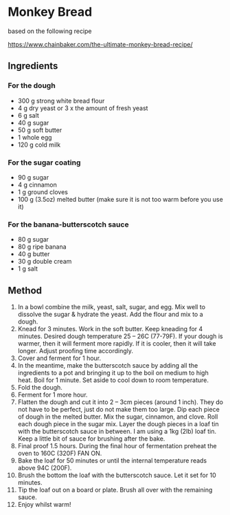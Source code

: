 Monkey Bread
===

based on the following recipe

https://www.chainbaker.com/the-ultimate-monkey-bread-recipe/

Ingredients
---

### For the dough

* 300 g strong white bread flour
* 4 g dry yeast or 3 x the amount of fresh yeast
* 6 g salt
* 40 g sugar
* 50 g soft butter
* 1 whole egg
* 120 g cold milk

### For the sugar coating

* 90 g sugar
* 4 g cinnamon
* 1 g ground cloves
* 100 g (3.5oz) melted butter (make sure it is not too warm before you use it)

### For the banana-butterscotch sauce

* 80 g sugar
* 80 g ripe banana
* 40 g butter
* 30 g double cream
* 1 g salt

Method
---

1. In a bowl combine the milk, yeast, salt, sugar, and egg. Mix well to dissolve the sugar & hydrate the yeast. Add the flour and mix to a dough.
1. Knead for 3 minutes. Work in the soft butter. Keep kneading for 4 minutes. Desired dough temperature 25 – 26C (77-79F). If your dough is warmer, then it will ferment more rapidly. If it is cooler, then it will take longer. Adjust proofing time accordingly.
1. Cover and ferment for 1 hour.
1. In the meantime, make the butterscotch sauce by adding all the ingredients to a pot and bringing it up to the boil on medium to high heat. Boil for 1 minute. Set aside to cool down to room temperature.
1. Fold the dough.
1. Ferment for 1 more hour.
1. Flatten the dough and cut it into 2 – 3cm pieces (around 1 inch). They do not have to be perfect, just do not make them too large. Dip each piece of dough in the melted butter. Mix the sugar, cinnamon, and clove. Roll each dough piece in the sugar mix. Layer the dough pieces in a loaf tin with the butterscotch sauce in between. I am using a 1kg (2lb) loaf tin. Keep a little bit of sauce for brushing after the bake.
1. Final proof 1.5 hours. During the final hour of fermentation preheat the oven to 160C (320F) FAN ON.
1. Bake the loaf for 50 minutes or until the internal temperature reads above 94C (200F).
1. Brush the bottom the loaf with the butterscotch sauce. Let it set for 10 minutes.
1. Tip the loaf out on a board or plate. Brush all over with the remaining sauce.
1. Enjoy whilst warm!